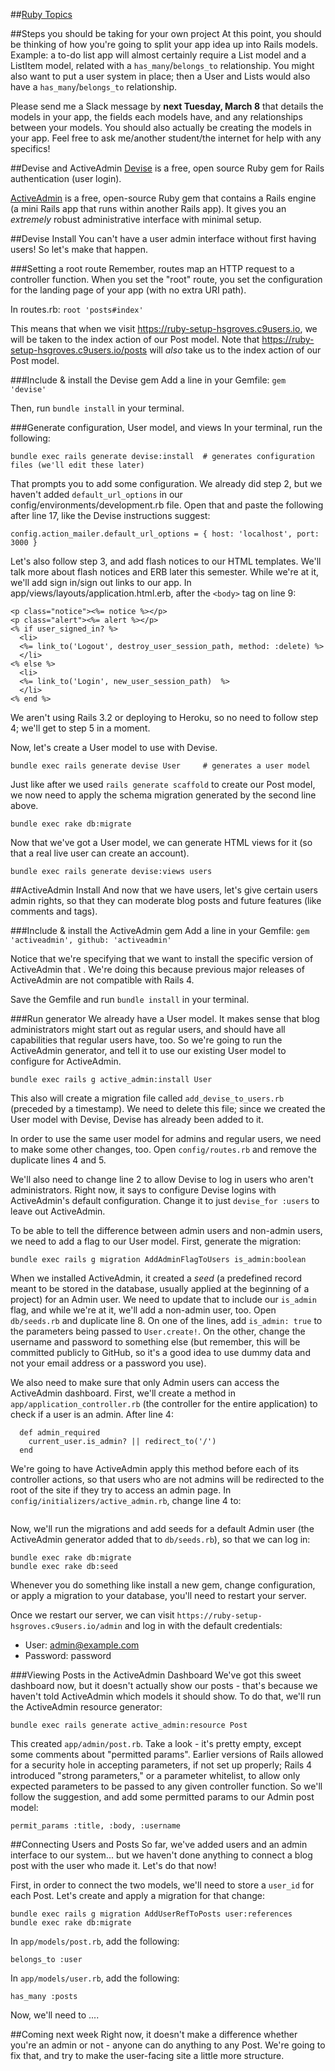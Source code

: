 ##[Ruby Topics](https://github.com/hsgroves/cs290info/blob/master/ruby_topics.md)

##Steps you should be taking for your own project
At this point, you should be thinking of how you're going to split your app idea up into Rails models. Example: a to-do list app will almost certainly require a List model and a ListItem model, related with a `has_many`/`belongs_to` relationship. You might also want to put a user system in place; then a User and Lists would also have a `has_many`/`belongs_to` relationship.

Please send me a Slack message by **next Tuesday, March 8** that details the models in your app, the fields each models have, and any relationships between your models. You should also actually be creating the models in your app. Feel free to ask me/another student/the internet for help with any specifics!

##Devise and ActiveAdmin
[Devise](https://github.com/plataformatec/devise) is a free, open source Ruby gem for Rails authentication (user login).

[ActiveAdmin](https://github.com/activeadmin/activeadmin) is a free, open-source Ruby gem that contains a Rails engine (a mini Rails app that runs within another Rails app). It gives you an *extremely* robust administrative interface with minimal setup.

##Devise Install
You can't have a user admin interface without first having users! So let's make that happen.

###Setting a root route
Remember, routes map an HTTP request to a controller function. When you set the "root" route, you set the configuration for the landing page of your app (with no extra URI path).

In routes.rb:
`root 'posts#index'`

This means that when we visit https://ruby-setup-hsgroves.c9users.io, we will be taken to the index action of our Post model. Note that https://ruby-setup-hsgroves.c9users.io/posts will *also* take us to the index action of our Post model.

###Include & install the Devise gem
Add a line in your Gemfile:
`gem 'devise'`

Then, run `bundle install` in your terminal.

###Generate configuration, User model, and views
In your terminal, run the following:

```
bundle exec rails generate devise:install  # generates configuration files (we'll edit these later)
```

That prompts you to add some configuration. We already did step 2, but we haven't added `default_url_options` in our config/environments/development.rb file. Open that and paste the following after line 17, like the Devise instructions suggest:

`config.action_mailer.default_url_options = { host: 'localhost', port: 3000 }`

Let's also follow step 3, and add flash notices to our HTML templates. We'll talk more about flash notices and ERB later this semester. While we're at it, we'll add sign in/sign out links to our app. In app/views/layouts/application.html.erb, after the `<body>` tag on line 9:

```
<p class="notice"><%= notice %></p>
<p class="alert"><%= alert %></p>
<% if user_signed_in? %>
  <li>
  <%= link_to('Logout', destroy_user_session_path, method: :delete) %>        
  </li>
<% else %>
  <li>
  <%= link_to('Login', new_user_session_path)  %>  
  </li>
<% end %>
```

We aren't using Rails 3.2 or deploying to Heroku, so no need to follow step 4; we'll get to step 5 in a moment.

Now, let's create a User model to use with Devise.

```
bundle exec rails generate devise User     # generates a user model
```

Just like after we used `rails generate scaffold` to create our Post model, we now need to apply the schema migration generated by the second line above.

```
bundle exec rake db:migrate
```

Now that we've got a User model, we can generate HTML views for it (so that a real live user can create an account).

```
bundle exec rails generate devise:views users
```

##ActiveAdmin Install
And now that we have users, let's give certain users admin rights, so that they can moderate blog posts and future features (like comments and tags).

###Include & install the ActiveAdmin gem
Add a line in your Gemfile:
`gem 'activeadmin', github: 'activeadmin'`

Notice that we're specifying that we want to install the specific version of ActiveAdmin that . We're doing this because previous major releases of ActiveAdmin are not compatible with Rails 4.

Save the Gemfile and run `bundle install` in your terminal.

###Run generator
We already have a User model. It makes sense that blog administrators might start out as regular users, and should have all capabilities that regular users have, too. So we're going to run the ActiveAdmin generator, and tell it to use our existing User model to configure for ActiveAdmin.

```
bundle exec rails g active_admin:install User
```

This also will create a migration file called `add_devise_to_users.rb` (preceded by a timestamp). We need to delete this file; since we created the User model with Devise, Devise has already been added to it.

In order to use the same user model for admins and regular users, we need to make some other changes, too. Open `config/routes.rb` and remove the duplicate lines 4 and 5.

We'll also need to change line 2 to allow Devise to log in users who aren't administrators. Right now, it says to configure Devise logins with ActiveAdmin's default configuration. Change it to just `devise_for :users` to leave out ActiveAdmin.

To be able to tell the difference between admin users and non-admin users, we need to add a flag to our User model. First, generate the migration:
```
bundle exec rails g migration AddAdminFlagToUsers is_admin:boolean
```

When we installed ActiveAdmin, it created a *seed* (a predefined record meant to be stored in the database, usually applied at the beginning of a project) for an Admin user. We need to update that to include our `is_admin` flag, and while we're at it, we'll add a non-admin user, too. Open `db/seeds.rb` and duplicate line 8. On one of the lines, add `is_admin: true` to the parameters being passed to `User.create!`. On the other, change the username and password to something else (but remember, this will be committed publicly to GitHub, so it's a good idea to use dummy data and not your email address or a password you use).

We also need to make sure that only Admin users can access the ActiveAdmin dashboard. First, we'll create a method in `app/application_controller.rb` (the controller for the entire application) to check if a user is an admin. After line 4:

```
  def admin_required
    current_user.is_admin? || redirect_to('/')
  end
```

We're going to have ActiveAdmin apply this method before each of its controller actions, so that users who are not admins will be redirected to the root of the site if they try to access an admin page. In `config/initializers/active_admin.rb`, change line 4 to:

```

```

Now, we'll run the migrations and add seeds for a default Admin user (the ActiveAdmin generator added that to `db/seeds.rb`), so that we can log in:

```
bundle exec rake db:migrate
bundle exec rake db:seed
```

Whenever you do something like install a new gem, change configuration, or apply a migration to your database, you'll need to restart your server.

Once we restart our server, we can visit `https://ruby-setup-hsgroves.c9users.io/admin` and log in with the default credentials:

- User: admin@example.com
- Password: password

###Viewing Posts in the ActiveAdmin Dashboard
We've got this sweet dashboard now, but it doesn't actually show our posts - that's because we haven't told ActiveAdmin which models it should show. To do that, we'll run the ActiveAdmin resource generator:

```
bundle exec rails generate active_admin:resource Post
```

This created `app/admin/post.rb`. Take a look - it's pretty empty, except some comments about "permitted params". Earlier versions of Rails allowed for a security hole in accepting parameters, if not set up properly; Rails 4 introduced "strong parameters," or a parameter whitelist, to allow only expected parameters to be passed to any given controller function. So we'll follow the suggestion, and add some permitted params to our Admin post model:

```
permit_params :title, :body, :username
```

##Connecting Users and Posts
So far, we've added users and an admin interface to our system... but we haven't done anything to connect a blog post with the user who made it. Let's do that now!

First, in order to connect the two models, we'll need to store a `user_id` for each Post. Let's create and apply a migration for that change:

```
bundle exec rails g migration AddUserRefToPosts user:references
bundle exec rake db:migrate
```

In `app/models/post.rb`, add the following:
```
belongs_to :user
```

In `app/models/user.rb`, add the following:
```
has_many :posts
```

Now, we'll need to ....

##Coming next week
Right now, it doesn't make a difference whether you're an admin or not - anyone can do anything to any Post. We're going to fix that, and try to make the user-facing site a little more structure.
